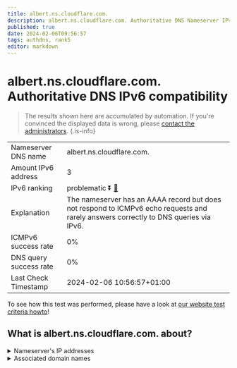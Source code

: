 ```yaml
---
title: albert.ns.cloudflare.com.
description: albert.ns.cloudflare.com. Authoritative DNS Nameserver IPv6 compatibility
published: true
date: 2024-02-06T09:56:57
tags: authdns, rank5
editor: markdown
---
```


# albert.ns.cloudflare.com. Authoritative DNS IPv6 compatibility

> The results shown here are accumulated by automation. If you're convinced the displayed data is wrong, please [contact the administrators](/howto/chat). 
{.is-info}




|   |   |
| - | - |
| Nameserver DNS name | albert.ns.cloudflare.com.
| Amount IPv6 address | 3
| IPv6 ranking | problematic :arrow_double_down: [🔗](/howto/ranking) |
| Explanation | The nameserver has an AAAA record but does not respond to ICMPv6 echo requests and rarely answers correctly to DNS queries via IPv6. |
| ICMPv6 success rate | 0%|
| DNS query success rate | 0% |
| Last Check Timestamp | 2024-02-06 10:56:57+01:00 |

To see how this test was performed, please have a look at [our website test criteria howto](/howto/testcriteria/authdns)!


## What is albert.ns.cloudflare.com. about?




<details>
<summary>Nameserver's IP addresses</summary>

2a06:98c1:50::ac40:213a

2606:4700:58::adf5:3b3a

2803:f800:50::6ca2:c13a

</details>



<details>
<summary>Associated domain names</summary>

www.yugabyte.com

</details>
